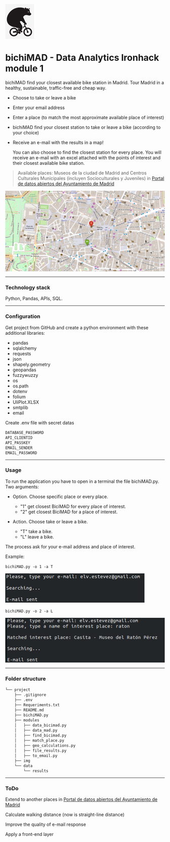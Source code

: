 ![Logo](./img/logo_bichiMAD.png)

# bichiMAD - Data Analytics Ironhack module 1

bichiMAD find your closest available bike station in Madrid. Tour Madrid in a healthy, sustainable, traffic-free and cheap way.

- Choose to take or leave a bike
- Enter your email address
- Enter a place (to match the most approximate available place of interest)
- bichiMAD find your closest station to take or leave a bike (according to your choice)
- Receive an e-mail with the results in a map!

    You can also choose to find the closest station for every place. You will receive an e-mail with an excel attached with the points of interest and their closest available bike station.
    
> Available places: Museos de la ciudad de Madrid and Centros Culturales Municipales (incluyen Socioculturales y Juveniles) in [Portal de datos abiertos del Ayuntamiento de Madrid](https://datos.madrid.es/nuevoMadrid/swagger-ui-master-2.2.10/dist/index.html?url=/egobfiles/api.datos.madrid.es.json#/)

![Map](./img/map_bichiMAD.png)

---

### **Technology stack**
Python, Pandas, APIs, SQL.

---

### **Configuration**
Get project from GitHub and create a python environment with these additional libraries:
- pandas
- sqlalchemy
- requests
- json
- shapely.geometry
- geopandas
- fuzzywuzzy
- os
- os.path
- dotenv
- folium
- UliPlot.XLSX
- smtplib
- email

Create .env file with secret datas

    DATABASE_PASSWORD
    API_CLIENTID
    API_PASSKEY
    EMAIL_SENDER
    EMAIL_PASSWORD

---

### **Usage**
To run the application you have to open in a terminal the file bichiMAD.py. Two arguments:

- Option. Choose specific place or every place.

    - "1" get closest BiciMAD for every place of interest. 
    - "2" get closest BiciMAD for a place of interest.

- Action. Choose take or leave a bike.
    - "T" take a bike. 
    - "L" leave a bike.

The process ask for your e-mail address and place of interest. 

Example:

`bichiMAD.py -o 1 -a T`

![Exe1](./img/bichiMAD_o1.png)

`bichiMAD.py -o 2 -a L`

![Exe2](./img/bichiMAD_o2.png)

---

### **Folder structure**

```
└── project
    ├── .gitignore
    ├── .env
    ├── Requeriments.txt
    ├── README.md
    ├── bichiMAD.py
    ├── modules
    │   ├── data_bicimad.py
    │   ├── data_mad.py
    │   ├── find_bicimad.py
    │   ├── match_place.py
    │   ├── geo_calculations.py
    │   ├── file_results.py
    │   ├── to_email.py
    ├── img
    └── data
        └── results    
```

---

### **ToDo**
Extend to another places in [Portal de datos abiertos del Ayuntamiento de Madrid](https://datos.madrid.es/nuevoMadrid/swagger-ui-master-2.2.10/dist/index.html?url=/egobfiles/api.datos.madrid.es.json#/)

Calculate walking distance (now is straight-line distance)

Improve the quality of e-mail response

Apply a front-end layer
